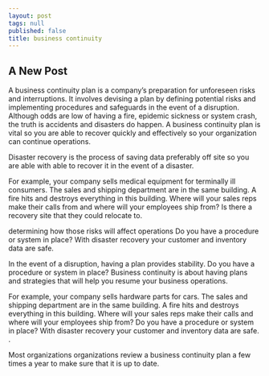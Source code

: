 ```yaml
---
layout: post
tags: null
published: false
title: business continuity
---
```


## A New Post
 A business continuity plan is a company’s preparation for unforeseen risks and interruptions.  It involves devising a plan by defining potential risks and implementing procedures and safeguards in the event of a disruption.  Although odds are low of having a fire, epidemic sickness or system crash, the truth is accidents and disasters do happen.  A business continuity plan is vital so you are able to recover quickly and effectively so your organization can continue operations.  
 
 
 
 
 
Disaster recovery is the process of saving data preferably off site so you are able with able to recover it in the event of a disaster.
 
 
For example, your company sells medical equipment for terminally ill consumers. The sales and shipping department are in the same building.  A fire hits and destroys everything in this building.  Where will your sales reps make their calls from and where will your employees ship from? Is there a recovery site that they could relocate to.
 
 
determining how those risks will affect operations
Do you have a procedure or system in place?  With disaster recovery your customer and inventory data are safe.
 
 
In the event of a disruption, having a plan provides stability.  Do you have a procedure or system in place? Business continuity is about having plans and strategies that will help you resume your business operations.
 
 
 
For example, your company sells hardware parts for cars. The sales and shipping department are in the same building.  A fire hits and destroys everything in this building.  Where will your sales reps make their calls and where will your employees ship from? Do you have a procedure or system in place?  With disaster recovery your customer and inventory data are safe.
.
 
Most organizations organizations review a business continuity plan a few times a year to make sure that it is up to date.
 